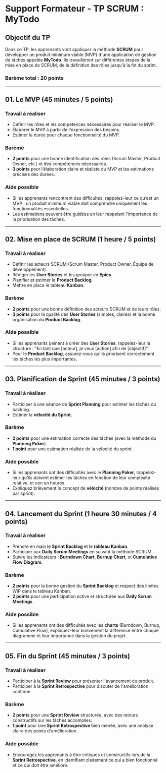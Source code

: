 # Support Formateur - TP SCRUM : MyTodo

## Objectif du TP

Dans ce TP, les apprenants vont appliquer la méthode **SCRUM** pour développer un produit minimum viable (MVP) d'une
application de gestion de tâches appelée **MyTodo**. Ils travailleront sur différentes étapes de la mise en place de
SCRUM, de la définition des rôles jusqu'à la fin du sprint.

### Barème total : 20 points

---

## 01. Le MVP (45 minutes / 5 points)

### Travail à réaliser

- Définir les rôles et les compétences nécessaires pour réaliser le MVP.
- Élaborer le MVP à partir de l'expression des besoins.
- Estimer la durée pour chaque fonctionnalité du MVP.

### Barème

- **2 points** pour une bonne identification des rôles (Scrum Master, Product Owner, etc.) et des compétences
  nécessaires.
- **3 points** pour l’élaboration claire et réaliste du MVP et les estimations précises des durées.

### Aide possible

- Si les apprenants rencontrent des difficultés, rappelez-leur ce qu’est un MVP : un produit minimum viable doit
  comprendre uniquement les fonctionnalités essentielles.
- Les estimations peuvent être guidées en leur rappelant l'importance de la priorisation des tâches.

---

## 02. Mise en place de SCRUM (1 heure / 5 points)

### Travail à réaliser

- Définir les acteurs SCRUM (Scrum Master, Product Owner, Équipe de développement).
- Rédiger les **User Stories** et les grouper en **Epics**.
- Planifier et estimer le **Product Backlog**.
- Mettre en place le tableau **Kanban**.

### Barème

- **2 points** pour une bonne définition des acteurs SCRUM et de leurs rôles.
- **3 points** pour la qualité des **User Stories** (simples, claires) et la bonne organisation du **Product Backlog**.

### Aide possible

- Si les apprenants peinent à créer des **User Stories**, rappelez-leur la structure : "En tant que [acteur], je
  veux [action] afin de [objectif]".
- Pour le **Product Backlog**, assurez-vous qu'ils priorisent correctement les tâches les plus importantes.

---

## 03. Planification de Sprint (45 minutes / 3 points)

### Travail à réaliser

- Participer à une séance de **Sprint Planning** pour estimer les tâches du backlog.
- Estimer la **vélocité du Sprint**.

### Barème

- **2 points** pour une estimation correcte des tâches (avec la méthode du **Planning Poker**).
- **1 point** pour une estimation réaliste de la vélocité du sprint.

### Aide possible

- Si les apprenants ont des difficultés avec le **Planning Poker**, rappelez-leur qu'ils doivent estimer les tâches en
  fonction de leur complexité relative, et non en heures.
- Expliquez brièvement le concept de **vélocité** (nombre de points réalisés par sprint).

---

## 04. Lancement du Sprint (1 heure 30 minutes / 4 points)

### Travail à réaliser

- Prendre en main le **Sprint Backlog** et le **tableau Kanban**.
- Participer aux **Daily Scrum Meetings** en suivant la méthode SCRUM.
- Suivre les indicateurs : **Burndown Chart**, **Burnup Chart**, et **Cumulative Flow Diagram**.

### Barème

- **2 points** pour la bonne gestion du **Sprint Backlog** et respect des limites WIP dans le tableau Kanban.
- **2 points** pour une participation active et structurée aux **Daily Scrum Meetings**.

### Aide possible

- Si les apprenants ont des difficultés avec les **charts** (Burndown, Burnup, Cumulative Flow), expliquez-leur
  brièvement la différence entre chaque diagramme et leur importance dans la gestion du projet.

---

## 05. Fin du Sprint (45 minutes / 3 points)

### Travail à réaliser

- Participer à la **Sprint Review** pour présenter l'avancement du produit.
- Participer à la **Sprint Retrospective** pour discuter de l'amélioration continue.

### Barème

- **2 points** pour une **Sprint Review** structurée, avec des retours constructifs sur les tâches accomplies.
- **1 point** pour une **Sprint Retrospective** bien menée, avec une analyse claire des points d'amélioration.

### Aide possible

- Encouragez les apprenants à être critiques et constructifs lors de la **Sprint Retrospective**, en identifiant
  clairement ce qui a bien fonctionné et ce qui doit être amélioré.
